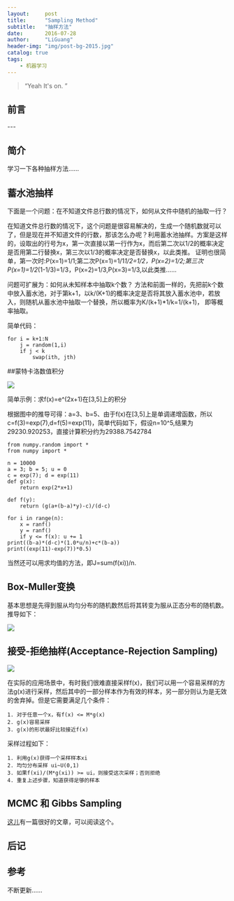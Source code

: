 ```yaml
---
layout:     post
title:      "Sampling Method"
subtitle:   "抽样方法"
date:       2016-07-28
author:     "LiGuang"
header-img: "img/post-bg-2015.jpg"
catalog: true
tags:
    - 机器学习
---
```


> “Yeah It's on. ”


## 前言


<p id = "build"></p>
---

## 简介
学习一下各种抽样方法……

## 蓄水池抽样
下面是一个问题：在不知道文件总行数的情况下，如何从文件中随机的抽取一行？

在知道文件总行数的情况下，这个问题是很容易解决的，生成一个随机数就可以了，但是现在并不知道文件的行数，那该怎么办呢？利用蓄水池抽样。方案是这样的，设取出的行号为x，第一次直接以第一行作为x，而后第二次以1/2的概率决定是否用第二行替换x，第三次以1/3的概率决定是否替换x，以此类推。
证明也很简单，第一次时:P(x=1)=1/1;第二次P(x=1)=1/1*1/2=1/2，P(x=2)=1/2;第三次P(x=1)=1/2*(1-1/3)=1/3，P(x=2)=1/3,P(x=3)=1/3,以此类推……

问题可扩展为：如何从未知样本中抽取k个数？
方法和前面一样的，先把前k个数中放入蓄水池，对于第k+1，以k/(K+1)的概率决定是否将其放入蓄水池中，若放入，则随机从蓄水池中抽取一个替换，所以概率为K/(k+1)*1/k=1/(k+1)， 即等概率抽取。
	
简单代码：

	for i = k+1:N
		j = random(1,i)
		if j < k
			swap(ith, jth)
		

##蒙特卡洛数值积分

![](https://github.com/CoolIceFire/CoolIceFire.github.io/blob/master/img/20160810/1.jpg?raw=true)

简单示例：求f(x)=e^(2x+1)在[3,5]上的积分

根据图中的推导可得：a=3、b=5、由于f(x)在[3,5]上是单调递增函数，所以c=f(3)=exp(7),d=f(5)=exp(11)，简单代码如下，假设n=10^5,结果为29230.920253，直接计算积分约为29388.7542784

	from numpy.random import *
	from numpy import *
	
	n = 10000
	a = 3; b = 5; u = 0
	c = exp(7); d = exp(11)
	def g(x):
		return exp(2*x+1)
	
	def f(y):
		return (g(a+(b-a)*y)-c)/(d-c)
	
	for i in range(n):
		x = ranf()
		y = ranf()
		if y <= f(x): u += 1
	print((b-a)*(d-c)*(1.0*u/n)+c*(b-a))
	print((exp(11)-exp(7))*0.5)


当然还可以用求均值的方法，即J=sum(f(xi))/n.

## Box-Muller变换

基本思想是先得到服从均匀分布的随机数然后将其转变为服从正态分布的随机数。推导如下：

![](https://github.com/CoolIceFire/CoolIceFire.github.io/blob/master/img/20160810/2.jpg?raw=true)

## 接受-拒绝抽样(Acceptance-Rejection Sampling)
![](https://github.com/CoolIceFire/CoolIceFire.github.io/blob/master/img/20160810/3.png?raw=true)

在实际的应用场景中，有时我们很难直接采样f(x)，我们可以用一个容易采样的方法g(x)进行采样，然后其中的一部分样本作为有效的样本，另一部分则认为是无效的舍弃掉。但是它需要满足几个条件：

	1. 对于任意一个x，有f(x) <= M*g(x)
	2. g(x)容易采样
	3. g(x)的形状最好比较接近f(x)

采样过程如下：
	
	1. 利用g(x)获得一个采样样本xi
	2. 均匀分布采样 ui~U(0,1)
	3. 如果f(xi)/(M*g(xi)) >= ui，则接受这次采样；否则拒绝
	4. 重复上述步骤，知道获得足够的样本

## MCMC 和 Gibbs Sampling

[这儿](http://cos.name/2013/01/lda-math-mcmc-and-gibbs-sampling/)有一篇很好的文章，可以阅读这个。

## 后记

## 参考
不断更新……
